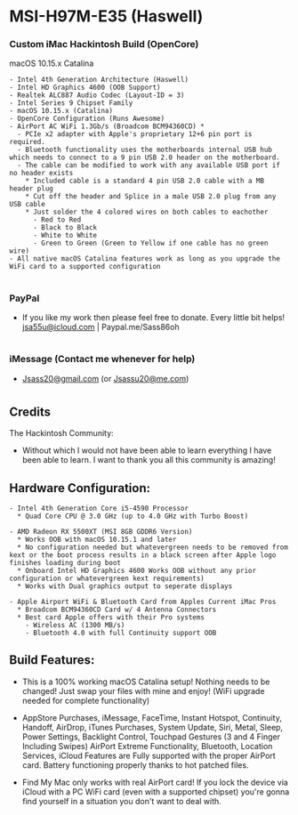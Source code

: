 # MSI-H97M-E35 (Haswell) 
### Custom iMac Hackintosh Build (OpenCore)

macOS 10.15.x Catalina 

```  
- Intel 4th Generation Architecture (Haswell)
- Intel HD Graphics 4600 (OOB Support)
- Realtek ALC887 Audio Codec (Layout-ID = 3)
- Intel Series 9 Chipset Family
- macOS 10.15.x (Catalina)
- OpenCore Configuration (Runs Awesome)
- AirPort AC WiFi 1.3Gb/s (Broadcom BCM94360CD) * 
  - PCIe x2 adapter with Apple's proprietary 12+6 pin port is required.
  - Bluetooth functionality uses the motherboards internal USB hub which needs to connect to a 9 pin USB 2.0 header on the motherboard.
  - The cable can be modified to work with any available USB port if no header exists 
    * Included cable is a standard 4 pin USB 2.0 cable with a MB header plug
    * Cut off the header and Splice in a male USB 2.0 plug from any USB cable
    * Just solder the 4 colored wires on both cables to eachother  
      - Red to Red
      - Black to Black 
      - White to White 
      - Green to Green (Green to Yellow if one cable has no green wire)     
- All native macOS Catalina features work as long as you upgrade the WiFi card to a supported configuration
```

#

### PayPal

- If you like my work then please feel free to donate. Every little bit helps! jsa55u@icloud.com | Paypal.me/Sass86oh

#

### iMessage (Contact me whenever for help)

- Jsass20@gmail.com (or Jsassu20@me.com)

#

## Credits

The Hackintosh Community:

- Without which I would not have been able to learn everything I have been able to learn. I want to thank you all this community is amazing!

   
## Hardware Configuration:

```  
- Intel 4th Generation Core i5-4590 Processor
  * Quad Core CPU @ 3.0 GHz (up to 4.0 GHz with Turbo Boost) 

- AMD Radeon RX 5500XT (MSI 8GB GDDR6 Version)
  * Works OOB with macOS 10.15.1 and later
  * No configuration needed but whatevergreen needs to be removed from kext or the boot process results in a black screen after Apple logo finishes loading during boot 
  * Onboard Intel HD Graphics 4600 Works OOB without any prior configuration or whatevergreen kext requirements)
  * Works with Dual graphics output to seperate displays

- Apple Airport WiFi & Bluetooth Card from Apples Current iMac Pros
  * Broadcom BCM94360CD Card w/ 4 Antenna Connectors
  * Best card Apple offers with their Pro systems  
    - Wireless AC (1300 MB/s) 
    - Bluetooth 4.0 with full Continuity support OOB  
```
    
## Build Features:

- This is a 100% working macOS Catalina setup! Nothing needs to be changed! Just swap your files with mine and enjoy! (WiFi upgrade needed for complete functionality)

- AppStore Purchases, iMessage, FaceTime, Instant Hotspot, Continuity, Handoff, AirDrop, iTunes Purchases, System Update, Siri, Metal, Sleep, Power Settings, Backlight Control, Touchpad Gestures (3 and 4 Finger Including Swipes) AirPort Extreme Functionality, Bluetooth, Location Services, iCloud Features are Fully supported with the proper AirPort card. Battery functioning properly thanks to hot patched files.  

- Find My Mac only works with real AirPort card! If you lock the device via iCloud with a PC WiFi card (even with a supported chipset) you're gonna find    yourself in a situation you don't want to deal with. 
    
